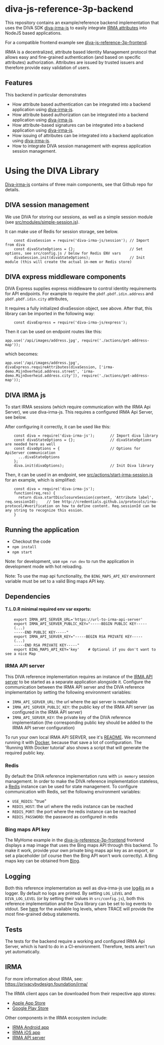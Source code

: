 # diva-js-reference-3p-backend

This repository contains an example/reference backend implementation that uses the DIVA SDK [diva-irma-js](https://github.com/Alliander/diva-irma-js) to easily integrate [IRMA attributes](https://privacybydesign.foundation/irma-verifier/) into NodeJS based applications.

For a compatible frontend example see [diva-js-reference-3p-frontend](https://github.com/Alliander/diva-js-reference-3p-frontend).

IRMA is a decentralized, attribute based Identity Management protocol that allows easy and fine-grained authentication (and based on specific attributes) authorization. Attributes are issued by trusted issuers and therefore provide easy validation of users.

## Features

This backend in particular demonstrates
- How attribute based authentication can be integrated into a backend application using [diva-irma-js](https://github.com/Alliander/diva-irma-js).
- How attribute based authorization can be integrated into a backend application using [diva-irma-js](https://github.com/Alliander/diva-irma-js).
- How attribute-based signatures can be integrated into a backend application using [diva-irma-js](https://github.com/Alliander/diva-irma-js).
- How issuing of attributes can be integrated into a backend application using [diva-irma-js](https://github.com/Alliander/diva-irma-js).
- How to integrate DIVA session management with express application session management.

# Using the DIVA Library

[Diva-irma-js](https://github.com/Alliander/diva-irma-js) contains of three main components, see that Github repo for details.

## DIVA session management

We use DIVA for storing our sessions, as well as a simple session module (see [src/modules/simple-session.js](https://github.com/Alliander/diva-js-reference-3p-backend/blob/master/src/modules/simple-session.js)).

It can make use of Redis for session storage, see below.

```
    const divaSession = require('diva-irma-js/session'); // Import from diva
    const divaStateOptions = {};                         // Set options, see src/config.js / below for Redis ENV vars
    divaSession.init(divaStateOptions);                  // Init module (this will create the actual in-mem or Redis store)
```

## DIVA express middleware components

DIVA Express supplies express middleware to control identity requirements for API endpoints.
For example to require the `pbdf.pbdf.idin.address` and `pbdf.pbdf.idin.city` attributes,

It requires a fully initialized divaSession object, see above. After that, this library can be imported in the following way:

```
    const divaExpress = require('diva-irma-js/express');
```

Then it can be used on endpoint routes like this:

```
app.use('/api/images/address.jpg', require('./actions/get-address-map'));
```

which becomes:

```
app.use('/api/images/address.jpg', divaExpress.requireAttributes(divaSession, ['irma-demo.MijnOverheid.address.street', 'irma-demo.MijnOverheid.address.city']), require('./actions/get-address-map'));
```

## DIVA IRMA js

To start IRMA sessions (which require communication with the IRMA Api Server), we use diva-irma-js. This requires a configured IRMA Api Server, see below.

After configuring it correctly, it can be used like this:

```
    const diva = require('diva-irma-js');       // Import diva library
    const divaStateOptions = {};                // divaStateOptions are needed here as well
    const divaOptions = {                       // Options for ApiServer communication
      ...divaStateOptions
    };
    diva.init(divaOptions);                     // Init Diva library
```

Then, it can be used in an endpoint, see [src/actions/start-irma-session.js](https://github.com/Alliander/diva-js-reference-3p-backend/blob/develop/src/actions/start-irma-session.js) for an example, which is simplified:

```
    const diva = require('diva-irma-js');
    function(req,res) {
      return diva.startDisclosureSession(content, 'Attribute label', req.sessionId);    // See http://credentials.github.io/protocols/irma-protocol/#verification on how to define content. Req.sessionId can be any string to recognize this ession.
    }
```

## Running the application

- Checkout the code
- `npm install`
- `npm start`

Note: for development, use `npm run dev` to run the application in development mode with hot reloading.

Note: To use the map api functionality, the `BING_MAPS_API_KEY` environment variable must be set to a valid Bing maps API key.

## Dependencies

#### T.L.D.R minimal required env var exports:

```
    export IRMA_API_SERVER_URL='https://url-to-irma-api-server'
    export IRMA_API_SERVER_PUBLIC_KEY="-----BEGIN PUBLIC KEY-----
    (...)
    -----END PUBLIC KEY-----"
    export IRMA_API_SERVER_KEY="-----BEGIN RSA PRIVATE KEY-----
    (...)
    -----END RSA PRIVATE KEY-----"
    export BING_MAPS_API_KEY='key'    # Optional if you don't want to see a nice Map
```

### IRMA API server

This DIVA reference implementation requires an instance of the [IRMA API server](https://github.com/credentials/irma_api_server) to be started as a separate application alongside it. Configure the communication between the IRMA API server and the DIVA reference implementation by setting the following environment variables:

- `IRMA_API_SERVER_URL`: the url where the api server is reachable
- `IRMA_API_SERVER_PUBLIC_KEY`: the public key of the IRMA API server (as configured in the IRMA API server)
- `IRMA_API_SERVER_KEY`: the private key of the DIVA reference implementation (the corresponding public key should be added to the IRMA API server configuration)

To run your own local IRMA API SERVER, see it's [README](https://github.com/privacybydesign/irma_api_server/blob/master/README.md). We recommend running it with [Docker](https://github.com/privacybydesign/irma_api_server#running-with-docker), because that save a lot of configuration. The 'Running With Docker tutorial' also shows a script that will generate the required public key.

### Redis

By default the DIVA reference implementation runs with `in memory` session management. In order to make the DIVA reference implementation stateless, a [Redis](https://redis.io/) instance can be used for state management. To configure communication with Redis, set the following environment variables:

- `USE_REDIS`: "true"
- `REDIS_HOST`: the url where the redis instance can be reached
- `REDIS_PORT`: the port where the redis instance can be reached
- `REDIS_PASSWORD`: the password as configured in redis

### Bing maps API key

The MyHome example in the [diva-js-reference-3p-frontend](https://github.com/Alliander/diva-js-reference-3p-frontend) frontend displays a map image that uses the Bing maps API through this backend. To make it work, provide your own private bing maps api key as an export, or set a placeholder (of course then the Bing API won't work correctly). A Bing maps key can be obtained from [Bing](https://msdn.microsoft.com/en-us/library/ff428642.aspx).

## Logging

Both this reference implementation as well as diva-irma-js use [log4js](https://www.npmjs.com/package/log4js) as a logger. By default no logs are printed. By setting `LOG_LEVEL` and `DIVA_LOG_LEVEL` (or by setting their values in `src/config.js`), both this reference implementation and the Diva library can be set to log events to stdout. See [here](https://www.npmjs.com/package/log4js#usage) for the available log levels, where TRACE will provide the most fine-grained debug statements.

## Tests

The tests for the backend require a working and configured IRMA Api Server, which is hard to do in a CI-environment. Therefore, tests aren't run yet automatically.

## IRMA

For more information about IRMA, see: https://privacybydesign.foundation/irma/

The IRMA client apps can be downloaded from their respective app stores:

- [Apple App Store](https://itunes.apple.com/nl/app/irma-authentication/id1294092994?mt=8)
- [Google Play Store](https://play.google.com/store/apps/details?id=org.irmacard.cardemu)

Other components in the IRMA ecosystem include:

- [IRMA Android app](https://github.com/privacybydesign/irma_android_cardemu)
- [IRMA iOS app](https://github.com/privacybydesign/irma_mobile)
- [IRMA API server](https://github.com/privacybydesign/irma_api_server)
